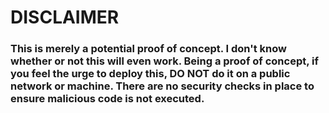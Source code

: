 # DISCLAIMER
### This is merely a potential proof of concept. I don't know whether or not this will even work. Being a proof of concept, if you feel the urge to deploy this, DO NOT do it on a public network or machine. There are no security checks in place to ensure malicious code is not executed.
